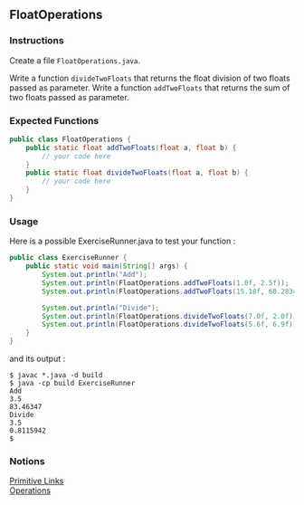 ## FloatOperations

### Instructions

Create a file `FloatOperations.java`.

Write a function `divideTwoFloats` that returns the float division of two floats passed as parameter.
Write a function `addTwoFloats` that returns the sum of two floats passed as parameter.

### Expected Functions

```java
public class FloatOperations {
    public static float addTwoFloats(float a, float b) {
        // your code here
    }
    public static float divideTwoFloats(float a, float b) {
        // your code here
    }
}
```

### Usage

Here is a possible ExerciseRunner.java to test your function :

```java
public class ExerciseRunner {
    public static void main(String[] args) {
        System.out.println("Add");
        System.out.println(FloatOperations.addTwoFloats(1.0f, 2.5f));
        System.out.println(FloatOperations.addTwoFloats(15.18f, 68.28347f));

        System.out.println("Divide");
        System.out.println(FloatOperations.divideTwoFloats(7.0f, 2.0f));
        System.out.println(FloatOperations.divideTwoFloats(5.6f, 6.9f));
    }
}
```

and its output :

```shell
$ javac *.java -d build
$ java -cp build ExerciseRunner
Add
3.5
83.46347
Divide
3.5
0.8115942
$
```

### Notions

[Primitive Links](https://docs.oracle.com/javase/tutorial/java/nutsandbolts/datatypes.html)  
[Operations](https://docs.oracle.com/javase/tutorial/java/nutsandbolts/op1.html)

